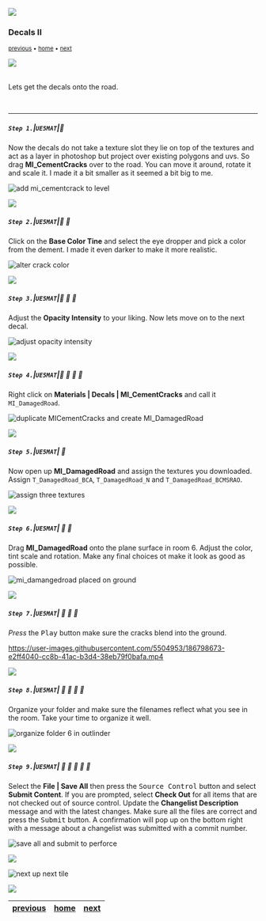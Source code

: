 ![](../images/line3.png)

### Decals II

<sub>[previous](../decals/README.md#user-content-decals) • [home](../README.md#user-content-ue5-intro-to-materials) • [next](../refract/README.md#user-content-refraction-and-fresnel)</sub>

![](../images/line3.png)

<img src="https://via.placeholder.com/1000x4/45D7CA/45D7CA" alt="drawing" height="4px"/>

Lets get the decals onto the road.

<br>

---


##### `Step 1.`\|`UE5MAT`|:small_blue_diamond:

Now the decals do not take a texture slot they lie on top of the textures and act as a layer in photoshop but project over existing polygons and uvs.  So drag **MI_CementCracks** over to the road.  You can move it around, rotate it and scale it.  I made it a bit smaller as it seemed a bit big to me.

![add mi_cementcrack to level](images/addCementCrackLevel.png)

![](../images/line2.png)

##### `Step 2.`\|`UE5MAT`|:small_blue_diamond: :small_blue_diamond: 

Click on the **Base Color Tine** and select the eye dropper and pick a color from the dement.  I made it even darker to make it more realistic.

![alter crack color](images/adjustCrackColor.png)

![](../images/line2.png)

##### `Step 3.`\|`UE5MAT`|:small_blue_diamond: :small_blue_diamond: :small_blue_diamond:

Adjust the **Opacity Intensity** to your liking. Now lets move on to the next decal.

![adjust opacity intensity](images/reduceCrackOpacity.png)

![](../images/line2.png)

##### `Step 4.`\|`UE5MAT`|:small_blue_diamond: :small_blue_diamond: :small_blue_diamond: :small_blue_diamond:

Right click on **Materials | Decals | MI_CementCracks** and call it `MI_DamagedRoad`.

![duplicate MICementCracks and create MI_DamagedRoad](images/dupeMFDamagedRoad.png)

![](../images/line2.png)

##### `Step 5.`\|`UE5MAT`| :small_orange_diamond:

Now open up **MI_DamagedRoad** and assign the textures you downloaded.  Assign `T_DamagedRoad_BCA`, `T_DamagedRoad_N` and `T_DamagedRoad_BCMSRAO`.

![assign three textures](images/damagedRoadTextures.png)

![](../images/line2.png)

##### `Step 6.`\|`UE5MAT`| :small_orange_diamond: :small_blue_diamond:

Drag **MI_DamagedRoad** onto the plane surface in room 6. Adjust the color, tint scale and rotation.  Make any final choices ot make it look as good as possible.

![mi_damangedroad placed on ground](images/adjustDamagedRoadTing.png)

![](../images/line2.png)

##### `Step 7.`\|`UE5MAT`| :small_orange_diamond: :small_blue_diamond: :small_blue_diamond:

*Press* the <kbd>Play</kbd> button make sure the cracks blend into the ground.

https://user-images.githubusercontent.com/5504953/186798673-e2ff4040-cc8b-41ac-b3d4-38eb79f0bafa.mp4

![](../images/line2.png)

##### `Step 8.`\|`UE5MAT`| :small_orange_diamond: :small_blue_diamond: :small_blue_diamond: :small_blue_diamond:

Organize your folder and make sure the filenames reflect what you see in the room.  Take your time to organize it well.

![organize folder 6 in outlinder](images/cleanUpFolder.png)

![](../images/line2.png)

##### `Step 9.`\|`UE5MAT`| :small_orange_diamond: :small_blue_diamond: :small_blue_diamond: :small_blue_diamond: :small_blue_diamond:

Select the **File | Save All** then press the <kbd>Source Control</kbd> button and select **Submit Content**.  If you are prompted, select **Check Out** for all items that are not checked out of source control. Update the **Changelist Description** message and with the latest changes. Make sure all the files are correct and press the <kbd>Submit</kbd> button. A confirmation will pop up on the bottom right with a message about a changelist was submitted with a commit number.

![save all and submit to perforce](images/submitP4.png)

![](../images/line.png)

<!-- <img src="https://via.placeholder.com/1000x100/45D7CA/000000/?text=Next Up - Refraction and Fresnel"> -->
![next up next tile](images/banner.png)

![](../images/line.png)

| [previous](../decals/README.md#user-content-decals)| [home](../README.md#user-content-ue5-intro-to-materials) | [next](../refract/README.md#user-content-refraction-and-fresnel)|
|---|---|---|
